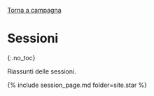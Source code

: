 [Torna a campagna](./campaign.md)

# Sessioni
{:.no_toc}

Riassunti delle sessioni.

{% include session_page.md folder=site.star %}